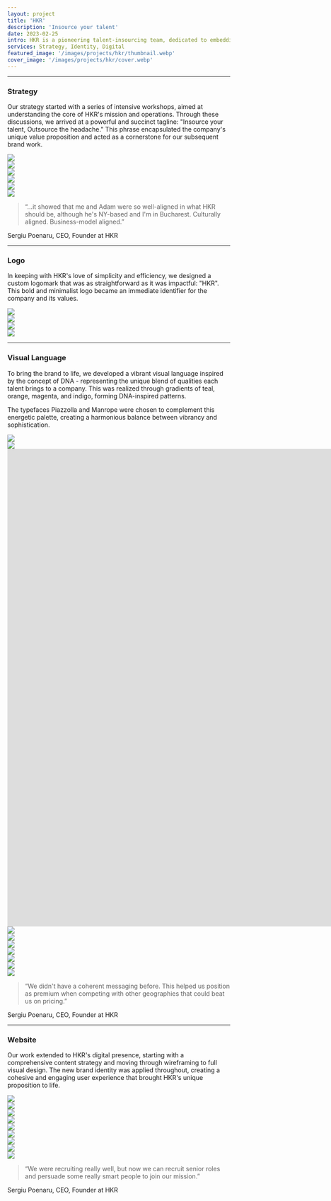```yaml
---
layout: project
title: 'HKR'
description: 'Insource your talent'
date: 2023-02-25
intro: HKR is a pioneering talent-insourcing team, dedicated to embedding top-tier talent into organizations for a reasonable monthly fee. Their mission is to change the perception of outsourcing. However, they faced a challenge - their brand did not encapsulate this unique value proposition. This was where we stepped in to help HKR craft a compelling brand strategy, identity, and website that truly matched their offering.
services: Strategy, Identity, Digital
featured_image: '/images/projects/hkr/thumbnail.webp'
cover_image: '/images/projects/hkr/cover.webp'
---
```


<hr class="span-12" />

<div class="span-12 md-span-6">
    <h3 class="displayLarge">Strategy</h3>
</div>

<div class="span-12 md-span-6 md-start-7">
    <p>Our strategy started with a series of intensive workshops, aimed at understanding the core of HKR's mission and operations. Through these discussions, we arrived at a powerful and succinct tagline: "Insource your talent, Outsource the headache." This phrase encapsulated the company's unique value proposition and acted as a cornerstone for our subsequent brand work.</p>
</div>

<div class="span-12 pt1">
    <img src="{{ '/images/projects/hkr/strategy.webp' | relative_url }}" />
</div>

<div class="span-12 sm-span-6 pt1 lg-pt2">
     <img src="{{ '/images/projects/hkr/workshop.webp' | relative_url }}" />
</div>
<div class="span-12 sm-span-6 sm-start-7 pt1 lg-pt2">
    <img src="{{ '/images/projects/hkr/motif.webp' | relative_url }}" />
</div>

<div class="span-12 sm-span-6 pt1 lg-pt2">
     <img src="{{ '/images/projects/hkr/mission.webp' | relative_url }}" />
</div>
<div class="span-12 sm-span-6 sm-start-7 pt1 lg-pt2">
    <img src="{{ '/images/projects/hkr/attributes.webp' | relative_url }}" />
</div>

<div class="span-12 pt1 lg-pt2 mb10">
    <img src="{{ '/images/projects/hkr/tagline.webp' | relative_url }}" />
</div>

<div class="span-12 md-span-10 pb6 mb6 mt10">
    <blockquote><span>“</span>...it showed that me and Adam were so well-aligned in what HKR should be, although he's NY-based and I'm in Bucharest. Culturally aligned. Business-model aligned.”</blockquote>
    <p>Sergiu Poenaru, CEO, Founder at HKR</p>
</div>


<hr class="span-12" />

<div class="span-12 md-span-6">
    <h3 class="displayLarge">Logo</h3>
</div>

<div class="span-12 md-span-6 md-start-7">
    <p>In keeping with HKR's love of simplicity and efficiency, we designed a custom logomark that was as straightforward as it was impactful: "HKR". This bold and minimalist logo became an immediate identifier for the company and its values.</p>
</div>

<div class="span-12 pt1 lg-pt2">
    <img src="{{ '/images/projects/hkr/sign.webp' | relative_url }}" />
</div>

<div class="span-12 sm-span-6 pt1 lg-pt2">
     <img src="{{ '/images/projects/hkr/logo-before.webp' | relative_url }}" />
</div>
<div class="span-12 sm-span-6 sm-start-7 pt1 lg-pt2">
    <img src="{{ '/images/projects/hkr/logo-after.webp' | relative_url }}" />
</div>

<div class="span-12 pt1 lg-pt2 mb10">
    <img src="{{ '/images/projects/hkr/logotype.webp' | relative_url }}" />
</div>

<hr class="span-12" />

<div class="span-12 md-span-6">
    <h3 class="displayLarge">Visual Language</h3>
</div>

<div class="span-12 md-span-6 md-start-7">
    <p>To bring the brand to life, we developed a vibrant visual language inspired by the concept of DNA - representing the unique blend of qualities each talent brings to a company. This was realized through gradients of teal, orange, magenta, and indigo, forming DNA-inspired patterns. </p>
    <p>The typefaces Piazzolla and Manrope were chosen to complement this energetic palette, creating a harmonious balance between vibrancy and sophistication.</p>
</div>



<div class="span-12 sm-span-6 pt1 lg-pt2">
     <img src="{{ '/images/projects/hkr/concept.webp' | relative_url }}" />
</div>
<div class="span-12 sm-span-6 sm-start-7 pt1 lg-pt2">
    <img src="{{ '/images/projects/hkr/dna.webp' | relative_url }}" />
</div>

<div class="span-12 pt1 lg-pt2">
    <iframe src="https://player.vimeo.com/video/826973265?autoplay=1&loop=1&title=0&byline=0&portrait=0&background=1&quality=2K" width="1920px" height="1080px" frameborder="0" allow="autoplay; fullscreen; picture-in-picture" allowfullscreen title="HKR DNA Patterns"></iframe>
</div>

<div class="span-12 sm-span-6 pt1 lg-pt2">
     <img src="{{ '/images/projects/hkr/colorwheel.webp' | relative_url }}" />
</div>
<div class="span-12 sm-span-6 sm-start-7 pt1 lg-pt2">
    <img src="{{ '/images/projects/hkr/palette.webp' | relative_url }}" />
</div>

<div class="span-12 sm-span-6 pt1 lg-pt2">
     <img src="{{ '/images/projects/hkr/stationery.webp' | relative_url }}" />
</div>
<div class="span-12 sm-span-6 sm-start-7 pt1 lg-pt2">
    <img src="{{ '/images/projects/hkr/business-cards.webp' | relative_url }}" />
</div>

<div class="span-12 sm-span-6 pt1 lg-pt2">
     <img src="{{ '/images/projects/hkr/flag.webp' | relative_url }}" />
</div>
<div class="span-12 sm-span-6 sm-start-7 pt1 lg-pt2">
    <img src="{{ '/images/projects/hkr/billboard.webp' | relative_url }}" />
</div>

<div class="span-12 pt1 lg-pt2 mb10">
    <img src="{{ '/images/projects/hkr/guidelines.webp' | relative_url }}" />
</div>

<div class="span-12 md-span-10 pb6 mb6 mt10">
    <blockquote><span>“</span>We didn't have a coherent messaging before. This helped us position as premium when competing with other geographies that could beat us on pricing.”</blockquote>
    <p>Sergiu Poenaru, CEO, Founder at HKR</p>
</div>


<hr class="span-12" />

<div class="span-12 md-span-6">
    <h3 class="displayLarge">Website</h3>
</div>

<div class="span-12 md-span-6 md-start-7">
    <p>Our work extended to HKR's digital presence, starting with a comprehensive content strategy and moving through wireframing to full visual design. The new brand identity was applied throughout, creating a cohesive and engaging user experience that brought HKR's unique proposition to life.</p>
</div>

<div class="span-12 pt1 lg-pt2">
    <img src="{{ '/images/projects/hkr/lofis.webp' | relative_url }}" />
</div>

<div class="span-12 sm-span-6 pt1 lg-pt2">
     <img src="{{ '/images/projects/hkr/hifi-home.webp' | relative_url }}" />
</div>
<div class="span-12 sm-span-6 sm-start-7 pt1 lg-pt2">
    <img src="{{ '/images/projects/hkr/hifis.webp' | relative_url }}" />
</div>

<div class="span-12 pt1 lg-pt2">
    <img src="{{ '/images/projects/hkr/screens.webp' | relative_url }}" />
</div>

<div class="span-12 sm-span-6 pt1 lg-pt2">
     <img src="{{ '/images/projects/hkr/home.webp' | relative_url }}" />
</div>
<div class="span-12 sm-span-6 sm-start-7 pt1 lg-pt2">
    <img src="{{ '/images/projects/hkr/about.webp' | relative_url }}" />
</div>
<div class="span-12 sm-span-6 pt1 lg-pt2">
     <img src="{{ '/images/projects/hkr/howitworks.webp' | relative_url }}" />
</div>
<div class="span-12 sm-span-6 sm-start-7 pt1 lg-pt2">
    <img src="{{ '/images/projects/hkr/services.webp' | relative_url }}" />
</div>

<div class="span-12 pt1 lg-pt2">
    <img src="{{ '/images/projects/hkr/desktop-mock.webp' | relative_url }}" />
</div>

<div class="span-12 md-span-10 pb6 mb6 mt10">
    <blockquote><span>“</span>We were recruiting really well, but now we can recruit senior roles and persuade some really smart people to join our mission.”</blockquote>
    <p>Sergiu Poenaru, CEO, Founder at HKR</p>
</div>
